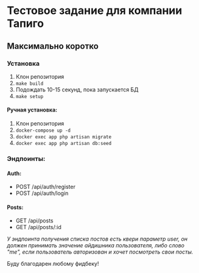 # Тестовое задание для компании Тапиго

## Максимально коротко

### Установка

1. Клон репозитория
2. ```make build```
3. Подождать 10-15 секунд, пока запускается БД
4. ```make setup```

#### Ручная установка:

1. Клон репозитория
2. ```docker-compose up -d```
3. ```docker exec app php artisan migrate```
4. ```docker exec app php artisan db:seed```

### Эндпоинты:

#### Auth:

* POST /api/auth/register
* POST /api/auth/login

#### Posts:

* GET /api/posts
* GET /api/posts/:id

_У эндпоинта получения списка постов есть квери параметр user, он должен принимать значение айдишника пользователя, либо слово "me", если пользователь авторизован и хочет посмотреть свои посты._

Буду благодарен любому фидбеку!